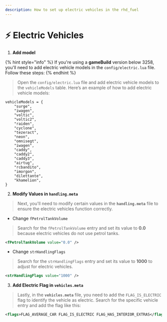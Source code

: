 ```yaml
---
description: How to set up electric vehicles in the rhd_fuel
---
```


# ⚡ Electric Vehicles

1. **Add model**

{% hint style="info" %}
If you're using a **gameBuild** version below 3258, you'll need to add electric vehicle models in the `config/electric.lua` file. Follow these steps:
{% endhint %}

> Open the `config/electric.lua` file and add electric vehicle models to the `vehicleModels` table. Here’s an example of how to add electric vehicle models:

```etlua
vehicleModels = {
    "surge",
    "iwagen",
    "voltic",
    "voltic2",
    "raiden",
    "cyclone",
    "tezeract",
    "neon",
    "omnisegt",
    "iwagen",
    "caddy",
    "caddy2",
    "caddy3",
    "airtug",
    "rcbandito",
    "imorgon",
    "dilettante",
    "khamelion",
}
```

2. **Modify Values in `handling.meta`**

> Next, you'll need to modify certain values in the **`handling.meta`** file to ensure the electric vehicles function correctly.

* Change `fPetrolTankVolume`

> Search for the `fPetrolTankVolume` entry and set its value to **0.0** because electric vehicles do not use petrol tanks.

```xml
<fPetrolTankVolume value="0.0" />
```

* Change `strHandlingFlags`

> Search for the `strHandlingFlags` entry and set its value to **1000** to adjust for electric vehicles.

```xml
<strHandlingFlags value="1000" />
```

3. **Add Electric Flag in `vehicles.meta`**

> Lastly, in the **`vehicles.meta`** file, you need to add the `FLAG_IS_ELECTRIC` flag to identify the vehicle as electric. Search for the specific vehicle entry and add the flag like this:

```xml
<flags>FLAG_AVERAGE_CAR FLAG_IS_ELECTRIC FLAG_HAS_INTERIOR_EXTRAS</flags>
```
